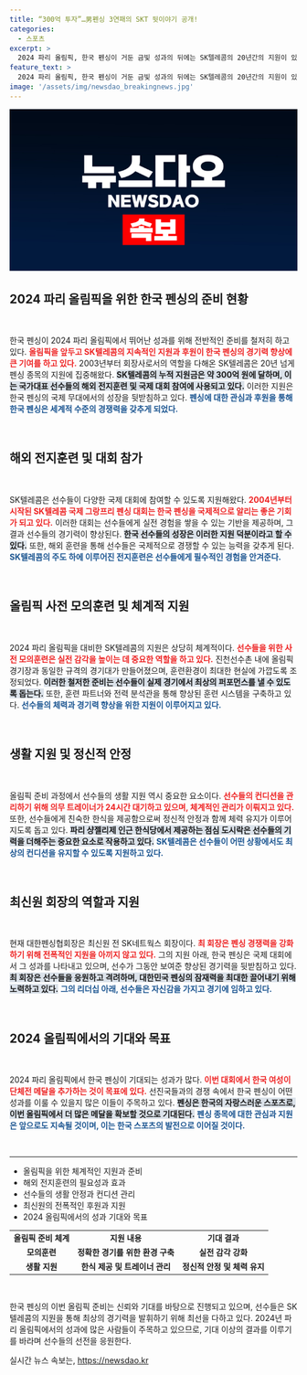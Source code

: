 ```yaml
---
title: “300억 투자”…男펜싱 3연패의 SKT 뒷이야기 공개!
categories:
  - 스포츠
excerpt: >
  2024 파리 올림픽, 한국 펜싱이 거둔 금빛 성과의 뒤에는 SK텔레콤의 20년간의 지원이 있다! 올림픽 조건을 재현한 훈련과 다양한 케어로 선수들의 경기력을 극대화한 SKT의 열정, 함께 알아보자!
feature_text: >
  2024 파리 올림픽, 한국 펜싱이 거둔 금빛 성과의 뒤에는 SK텔레콤의 20년간의 지원이 있다! 올림픽 조건을 재현한 훈련과 다양한 케어로 선수들의 경기력을 극대화한 SKT의 열정, 함께 알아보자!
image: '/assets/img/newsdao_breakingnews.jpg'
---
```


<p><img src="/assets/img/newsdao_breakingnews.jpg" alt="ranknews 속보" /></p>

<h2 data-ke-size="size26">2024 파리 올림픽을 위한 한국 펜싱의 준비 현황</h2>

<p data-ke-size="size16">&nbsp;</p>

<p>한국 펜싱이 2024 파리 올림픽에서 뛰어난 성과를 위해 전반적인 준비를 철저히 하고 있다. <b><span style="color: #ee2323;">올림픽을 앞두고 SK텔레콤의 지속적인 지원과 후원이 한국 펜싱의 경기력 향상에 큰 기여를 하고 있다.</span></b> 2003년부터 회장사로서의 역할을 다해온 SK텔레콤은 20년 넘게 펜싱 종목의 지원에 집중해왔다. <b><span style="background-color: #21538527;">SK텔레콤의 누적 지원금은 약 300억 원에 달하며, 이는 국가대표 선수들의 해외 전지훈련 및 국제 대회 참여에 사용되고 있다.</span></b> 이러한 지원은 한국 펜싱의 국제 무대에서의 성장을 뒷받침하고 있다. <b><span style="color: #1a5490;">펜싱에 대한 관심과 후원을 통해 한국 펜싱은 세계적 수준의 경쟁력을 갖추게 되었다.</span></b></p>

<p data-ke-size="size16">&nbsp;</p>

<h2 data-ke-size="size26">해외 전지훈련 및 대회 참가</h2>

<p data-ke-size="size16">&nbsp;</p>

<p>SK텔레콤은 선수들이 다양한 국제 대회에 참여할 수 있도록 지원해왔다. <b><span style="color: #ee2323;">2004년부터 시작된 SK텔레콤 국제 그랑프리 펜싱 대회는 한국 펜싱을 국제적으로 알리는 좋은 기회가 되고 있다.</span></b> 이러한 대회는 선수들에게 실전 경험을 쌓을 수 있는 기반을 제공하며, 그 결과 선수들의 경기력이 향상된다. <b><span style="background-color: #21538527;">한국 선수들의 성장은 이러한 지원 덕분이라고 할 수 있다.</span></b> 또한, 해외 훈련을 통해 선수들은 국제적으로 경쟁할 수 있는 능력을 갖추게 된다. <b><span style="color: #1a5490;">SK텔레콤의 주도 하에 이루어진 전지훈련은 선수들에게 필수적인 경험을 안겨준다.</span></b></p>

<p data-ke-size="size16">&nbsp;</p>

<h2 data-ke-size="size26">올림픽 사전 모의훈련 및 체계적 지원</h2>

<p data-ke-size="size16">&nbsp;</p>

<p>2024 파리 올림픽을 대비한 SK텔레콤의 지원은 상당히 체계적이다. <b><span style="color: #ee2323;">선수들을 위한 사전 모의훈련은 실전 감각을 높이는 데 중요한 역할을 하고 있다.</span></b> 진천선수촌 내에 올림픽 경기장과 동일한 규격의 경기대가 만들어졌으며, 훈련환경이 최대한 현실에 가깝도록 조정되었다. <b><span style="background-color: #21538527;">이러한 철저한 준비는 선수들이 실제 경기에서 최상의 퍼포먼스를 낼 수 있도록 돕는다.</span></b> 또한, 훈련 파트너와 전력 분석관을 통해 향상된 훈련 시스템을 구축하고 있다. <b><span style="color: #1a5490;">선수들의 체력과 경기력 향상을 위한 지원이 이루어지고 있다.</span></b></p>

<p data-ke-size="size16">&nbsp;</p>

<h2 data-ke-size="size26">생활 지원 및 정신적 안정</h2>

<p data-ke-size="size16">&nbsp;</p>

<p>올림픽 준비 과정에서 선수들의 생활 지원 역시 중요한 요소이다. <b><span style="color: #ee2323;">선수들의 컨디션을 관리하기 위해 의무 트레이너가 24시간 대기하고 있으며, 체계적인 관리가 이뤄지고 있다.</span></b> 또한, 선수들에게 친숙한 한식을 제공함으로써 정신적 안정과 함께 체력 유지가 이루어지도록 돕고 있다. <b><span style="background-color: #21538527;">파리 샹젤리제 인근 한식당에서 제공하는 점심 도시락은 선수들의 기력을 더해주는 중요한 요소로 작용하고 있다.</span></b> <b><span style="color: #1a5490;">SK텔레콤은 선수들이 어떤 상황에서도 최상의 컨디션을 유지할 수 있도록 지원하고 있다.</span></b></p>

<p data-ke-size="size16">&nbsp;</p>

<h2 data-ke-size="size26">최신원 회장의 역할과 지원</h2>

<p data-ke-size="size16">&nbsp;</p>

<p>현재 대한펜싱협회장은 최신원 전 SK네트웍스 회장이다. <b><span style="color: #ee2323;">최 회장은 펜싱 경쟁력을 강화하기 위해 전폭적인 지원을 아끼지 않고 있다.</span></b> 그의 지원 아래, 한국 펜싱은 국제 대회에서 그 성과를 나타내고 있으며, 선수가 그동안 보여준 향상된 경기력을 뒷받침하고 있다. <b><span style="background-color: #21538527;">최 회장은 선수들을 응원하고 격려하며, 대한민국 펜싱의 잠재력을 최대한 끌어내기 위해 노력하고 있다.</span></b> <b><span style="color: #1a5490;">그의 리더십 아래, 선수들은 자신감을 가지고 경기에 임하고 있다.</span></b></p>

<p data-ke-size="size16">&nbsp;</p>

<h2 data-ke-size="size26">2024 올림픽에서의 기대와 목표</h2>

<p data-ke-size="size16">&nbsp;</p>

<p>2024 파리 올림픽에서 한국 펜싱이 기대되는 성과가 많다. <b><span style="color: #ee2323;">이번 대회에서 한국 여성이 단체전 메달을 추가하는 것이 목표에 있다.</span></b> 선진국들과의 경쟁 속에서 한국 펜싱이 어떤 성과를 이룰 수 있을지 많은 이들이 주목하고 있다. <b><span style="background-color: #21538527;">펜싱은 한국의 자랑스러운 스포츠로, 이번 올림픽에서 더 많은 메달을 확보할 것으로 기대된다.</span></b> <b><span style="color: #1a5490;">펜싱 종목에 대한 관심과 지원은 앞으로도 지속될 것이며, 이는 한국 스포츠의 발전으로 이어질 것이다.</span></b></p>

<p data-ke-size="size16">&nbsp;</p>

<hr>

<ul>
    <li>올림픽을 위한 체계적인 지원과 준비</li>
    <li>해외 전지훈련의 필요성과 효과</li>
    <li>선수들의 생활 안정과 컨디션 관리</li>
    <li>최신원의 전폭적인 후원과 지원</li>
    <li>2024 올림픽에서의 성과 기대와 목표</li>
</ul>

<table style="width: 100%;">
    <tr>
        <td style="text-align: center; height: 17px;"><b>올림픽 준비 체계</b></td>
        <td style="text-align: center; height: 17px;"><b>지원 내용</b></td>
        <td style="text-align: center; height: 17px;"><b>기대 결과</b></td>
    </tr>
    <tr>
        <td style="text-align: center; height: 17px;"><b>모의훈련</b></td>
        <td style="text-align: center; height: 17px;"><b>정확한 경기를 위한 환경 구축</b></td>
        <td style="text-align: center; height: 17px;"><b>실전 감각 강화</b></td>
    </tr>
    <tr>
        <td style="text-align: center; height: 17px;"><b>생활 지원</b></td>
        <td style="text-align: center; height: 17px;"><b>한식 제공 및 트레이너 관리</b></td>
        <td style="text-align: center; height: 17px;"><b>정신적 안정 및 체력 유지</b></td>
    </tr>
</table>

<p data-ke-size="size16">&nbsp;</p> 

<p>한국 펜싱의 이번 올림픽 준비는 신뢰와 기대를 바탕으로 진행되고 있으며, 선수들은 SK텔레콤의 지원을 통해 최상의 경기력을 발휘하기 위해 최선을 다하고 있다. 2024년 파리 올림픽에서의 성과에 많은 사람들이 주목하고 있으므로, 기대 이상의 결과를 이루기를 바라며 선수들의 선전을 응원한다.</p>
실시간 뉴스 속보는, <a href="https://newsdao.kr" rel="dofollow">https://newsdao.kr</a>


